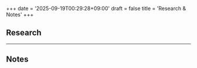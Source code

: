 +++
date = '2025-09-19T00:29:28+09:00'
draft = false
title = 'Research & Notes'
+++

## Research

---

## Notes
